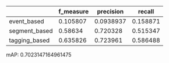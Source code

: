 |               |   f_measure |   precision |   recall |
|---------------|-------------|-------------|----------|
| event_based   |    0.105807 |   0.0938937 | 0.158871 |
| segment_based |    0.58634  |   0.720328  | 0.515347 |
| tagging_based |    0.635826 |   0.723961  | 0.586488 |
mAP: 0.7023147164961475
